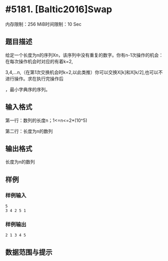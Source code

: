 # #5181. [Baltic2016]Swap

内存限制：256 MiB时间限制：10 Sec

## 题目描述

给定一个长度为n的序列Xn，该序列中没有重复的数字。你有n-1次操作的机会：在每次操作机会时对应的有着k=2,

3,4,...n,（在第1次交换机会时k=2,以此类推）你可以交换X[k]和X[k/2],也可以不进行操作。求在执行完操作后

，最小字典序的序列。

## 输入格式

第一行：数列的长度n；1<=n<=2*(10^5)

第二行：长度为n的数列

## 输出格式

长度为n的数列

## 样例

### 样例输入

    
    5
    3 4 2 5 1
    

### 样例输出

    
    2 1 3 4 5
    

## 数据范围与提示
